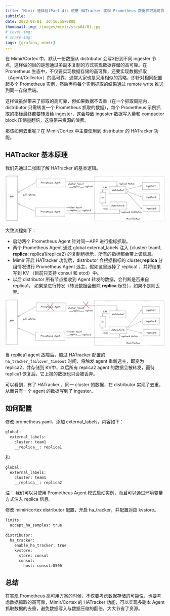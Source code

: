 ```yaml
---
title: "Mimir 速体验(Part 4): 使用 HATracker 实现 Prometheus 数据抓取高可靠"
subtitle: 
date: 2022-08-01  20:16:55+0800
thumbnail-img: /images/mimir/step04/01.jpg
# cover-img: 
# share-img: 
tags: [grafana, mimir]
---
```


在 Mimir/Cortex 中，默认一份数据从 distributor 会写3份到不同 ingester 节点，这样做的目的是想通过多副本复制的方式实现数据存储的高可靠。在 Prometheus 生态中，不仅要实现数据存储的高可靠，还要实现数据抓取（Agent/Collector）的高可靠，通常大家也是采用相似的策略，即针对相同配置起多个 Prometheus 实例，然后再将每个实例抓取的结果通过 remote write 推送到同一存储后端。

这样做虽然带来了抓取的高可靠，但如果数据不去重（在一个抓取周期内，distributor 只需转发一个 Prometheus 抓取的数据），每个 Prometheus 示例抓取的指标最终都要转发给 ingester，这会导致 ingester 数据写入量和 compactor block 压缩量翻倍，这将带来资源的浪费。


那该如何去重呢？在 Mimir/Cortex 中主要使用到 distributor 的 HATracker 功能。

## HATracker 基本原理

我们先通过二张图了解 HATracker 的基本逻辑。

![hatracker-1](/images/mimir/step04/01.jpg)


大致流程如下：

- 启动两个 Prometheus Agent 针对同一APP 进行指标抓取。
- 两个 Prometheus Agent 通过 global external_labels 注入 {cluster: team1, __replica__: replica1/replica2} 的复制组标示，所有的指标都会带上该信息。
- Mimir 开启 HATracker 功能后，distributor 会根据指标的 cluster,__replica__ 分组情况进行 Prometheus Agent 选主，假如这里选择了 replica1 ，并将结果写到 KV （目前只支持 consul 和 etcd）中。
- 以后 distributor 所有节点接收到 Agent 转发的数据，会判断是否来自 replica1， 如果是进行转发（转发数据会删除 __replica__ 标签），如果不是则丢弃。

![02.jpg](/images/mimir/step04/02.jpg)

当 replica1 agent 故障后，超过 HATracker 配置的 `ha_tracker_failover_timeout` 时间，将触发 agent 重新选主，即变为 replica2，并存储到 KV中，以后所有 replica2 agent 的数据会被转发，而待 replica1 恢复后，它上报的数据也只会被丢弃。

可以看到，有了 HATracker ，同一 cluster 的数据，在 distributor 实现了去重，从而只有一个 agent 的数据写到了 ingester。

## 如何配置

修改 prometheus.yaml，添加 external_labels，内容如下：

```
global:
  external_labels:
    cluster: team1
    __replica__: replica1
```
和

```
global:
  external_labels:
    cluster: team1
    __replica__: replica2
```

注： 我们可以只使用 Prometheus Agent 模式启动实例，而且可以通过环境变量方式注入 replica 信息。

修改 mimir/cortex distributor 配置，开启 ha_tracker，并配置对应 kvstore。

```
limits:
  accept_ha_samples: true

distributor:
  ha_tracker:
    enable_ha_tracker: true
    kvstore:
      store: consul
      consul:
        host: consul:8500
```

## 总结

在实现 Prometheus 高可用方案的时候，不仅要考虑数据存储的可靠性，也要考虑数据抓取的高可靠，Mimir/Cortex 的 HATracker 功能，可以实现多副本 Agent 抓取数据的去重，避免数据写入与数据压缩的翻倍，大大节省了资源。
